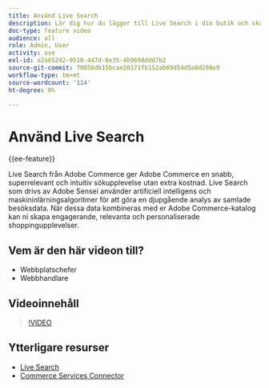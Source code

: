 ```yaml
---
title: Använd Live Search
description: Lär dig hur du lägger till Live Search i din butik och skapar engagerande, relevanta och personaliserade shoppingupplevelser.
doc-type: feature video
audience: all
role: Admin, User
activity: use
exl-id: a2a65242-9510-447d-8e35-4b9698ddd7b2
source-git-commit: 70056db15bcae20171fb152ab69d54d5a0d298e9
workflow-type: tm+mt
source-wordcount: '114'
ht-degree: 0%

---
```


# Använd Live Search

{{ee-feature}}

Live Search från Adobe Commerce ger Adobe Commerce en snabb, superrelevant och intuitiv sökupplevelse utan extra kostnad. Live Search som drivs av Adobe Sensei använder artificiell intelligens och maskininlärningsalgoritmer för att göra en djupgående analys av samlade besöksdata. När dessa data kombineras med er Adobe Commerce-katalog kan ni skapa engagerande, relevanta och personaliserade shoppingupplevelser.

## Vem är den här videon till?

- Webbplatschefer
- Webbhandlare

## Videoinnehåll

>[!VIDEO](https://video.tv.adobe.com/v/337365?quality=12&learn=on)

## Ytterligare resurser

- [Live Search](https://experienceleague.adobe.com/docs/commerce-merchant-services/live-search/overview.html)
- [Commerce Services Connector](https://experienceleague.adobe.com/docs/commerce-merchant-services/user-guides/integration-services/saas.html)
